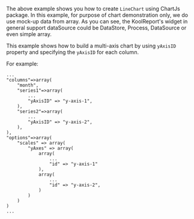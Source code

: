 The above example shows you how to create `LineChart` using ChartJs package. In this example, for purpose of chart demonstration only, we do use mock-up data from array. As you can see, the KoolReport's widget in general support dataSource could be DataStore, Process, DataSource or even simple array.

This example shows how to build a multi-axis chart by using <code>yAxisID</code> property and specifying the <code>yAxisID</code> for each column.

For example:

    ...
    "columns"=>array(
        "month",
        "series1"=>array(
            ...
            "yAxisID" => "y-axis-1",
        ),
        "series2"=>array(
            ...
            "yAxisID" => "y-axis-2",
        ),
    ),
    "options"=>array(
        "scales" => array(
            "yAxes" => array(
                array(
                    ...
                    "id" => "y-axis-1"
                ),
                array(
                    ...
                    "id" => "y-axis-2",
                )
            )
        )
    )
    ...